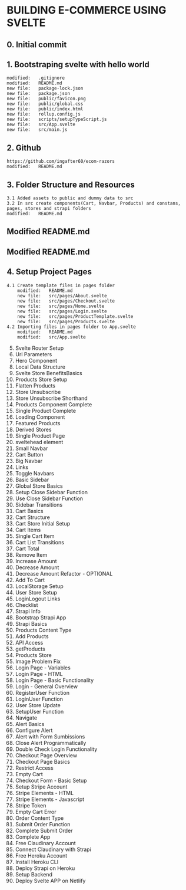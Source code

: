 # BUILDING E-COMMERCE USING SVELTE

## 0. Initial commit

## 1. Bootstraping svelte with hello world

    modified:   .gitignore
    modified:   README.md
    new file:   package-lock.json
    new file:   package.json
    new file:   public/favicon.png
    new file:   public/global.css
    new file:   public/index.html
    new file:   rollup.config.js
    new file:   scripts/setupTypeScript.js
    new file:   src/App.svelte
    new file:   src/main.js

## 2. Github

    https://github.com/ingafter60/ecom-razors
    modified:   README.md

## 3. Folder Structure and Resources

    3.1 Added assets to public and dummy data to src
    3.2 In src create components(Cart, Navbar, Products) and constans, pages, stores and strapi folders
    modified:   README.md

## Modified README.md

## Modified README.md

## 4. Setup Project Pages

    4.1 Create template files in pages folder
        modified:   README.md
        new file:   src/pages/About.svelte
        new file:   src/pages/Checkout.svelte
        new file:   src/pages/Home.svelte
        new file:   src/pages/Login.svelte
        new file:   src/pages/ProductTemplate.svelte
        new file:   src/pages/Products.svelte
    4.2 Importing files in pages folder to App.svelte
        modified:   README.md
        modified:   src/App.svelte


5. Svelte Router Setup
6. Url Parameters
7. Hero Component
8. Local Data Structure
9. Svelte Store BenefitsBasics
10. Products Store Setup
11. Flatten Products
12. Store Unsubscribe
13. Store Unsubscribe Shorthand
14. Products Component Complete
15. Single Product Complete
16. Loading Component
17. Featured Products
18. Derived Stores
19. Single Product Page
20. sveltehead element
21. Small Navbar
22. Cart Button
23. Big Navbar
24. Links
25. Toggle Navbars
26. Basic Sidebar
27. Global Store Basics
28. Setup Close Sidebar Function
29. Use Close Sidebar Function
30. Sidebar Transitions
31. Cart Basics
32. Cart Structure
33. Cart Store Initial Setup
34. Cart Items
35. Single Cart Item
36. Cart List Transitions
37. Cart Total
38. Remove Item
39. Increase Amount
40. Decrease Amount
41. Decrease Amount Refactor - OPTIONAL
42. Add To Cart
43. LocalStorage Setup
44. User Store Setup
45. LoginLogout Links
46. Checklist
47. Strapi Info
48. Bootstrap Strapi App
49. Strapi Basics
50. Products Content Type
51. Add Products
52. API Access
53. getProducts
54. Products Store
55. Image Problem Fix
56. Login Page - Variables
57. Login Page - HTML
58. Login Page - Basic Functionality
59. Login - General Overview
60. RegisterUser Function
61. LoginUser Function
62. User Store Update
63. SetupUser Function
64. Navigate
65. Alert Basics
66. Configure Alert
67. Alert with Form Sumbissions
68. Close Alert Programmatically
69. Double Check Login Functionality
70. Checkout Page Overview
71. Checkout Page Basics
72. Restrict Access
73. Empty Cart
74. Checkout Form - Basic Setup
75. Setup Stripe Account
76. Stripe Elements - HTML
77. Stripe Elements - Javascript
78. Stripe Token
79. Empty Cart Error
80. Order Content Type
81. Submit Order Function
82. Complete Submit Order
83. Complete App
84. Free Claudinary Account
85. Connect Claudinary with Strapi
86. Free Heroku Account
87. Install Heroku CLI
88. Deploy Strapi on Heroku
89. Setup Backend
90. Deploy Svelte APP on Netlify
